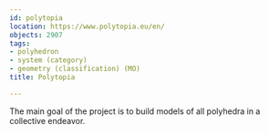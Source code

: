 ```yaml
---
id: polytopia
location: https://www.polytopia.eu/en/
objects: 2907
tags:
- polyhedron
- system (category)
- geometry (classification) (MO)
title: Polytopia

---
```


The main goal of the project is to build models of all polyhedra in a collective endeavor.
